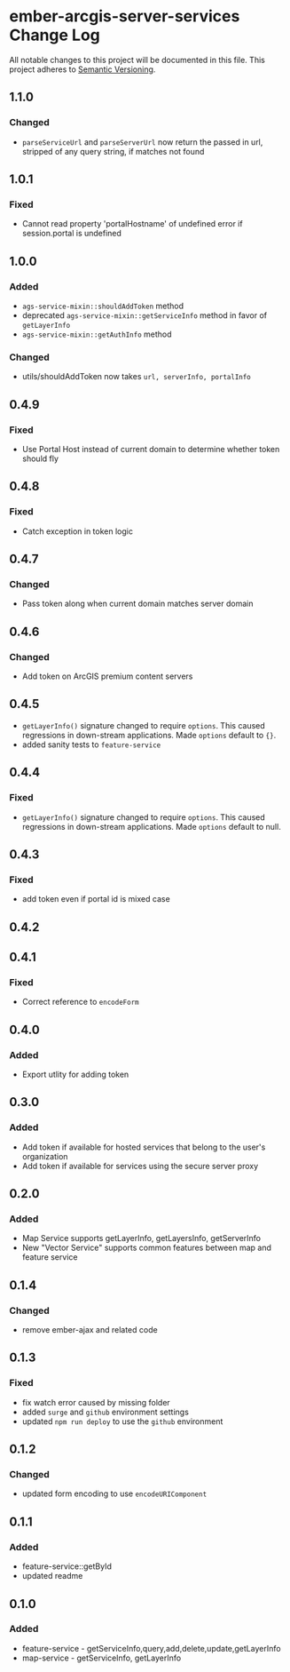 # ember-arcgis-server-services Change Log
All notable changes to this project will be documented in this file.
This project adheres to [Semantic Versioning](http://semver.org/).

## 1.1.0
### Changed
- `parseServiceUrl` and `parseServerUrl` now return the passed in url, stripped of any query string, if matches not found

## 1.0.1
### Fixed
- Cannot read property 'portalHostname' of undefined error if session.portal is undefined

## 1.0.0
### Added
- `ags-service-mixin::shouldAddToken` method
- deprecated `ags-service-mixin::getServiceInfo` method in favor of `getLayerInfo`
- `ags-service-mixin::getAuthInfo` method
### Changed
- utils/shouldAddToken now takes `url, serverInfo, portalInfo`

## 0.4.9
### Fixed
* Use Portal Host instead of current domain to determine whether token should fly

## 0.4.8
### Fixed
* Catch exception in token logic

## 0.4.7
### Changed
* Pass token along when current domain matches server domain

## 0.4.6
### Changed
* Add token on ArcGIS premium content servers

## 0.4.5
- `getLayerInfo()` signature changed to require `options`. This caused regressions in down-stream applications. Made `options` default to `{}`.
- added sanity tests to `feature-service`

## 0.4.4
### Fixed  
- `getLayerInfo()` signature changed to require `options`. This caused regressions in down-stream applications. Made `options` default to null.

## 0.4.3
### Fixed
* add token even if portal id is mixed case

## 0.4.2

## 0.4.1
### Fixed
* Correct reference to `encodeForm`

## 0.4.0
### Added
* Export utlity for adding token

## 0.3.0
### Added
* Add token if available for hosted services that belong to the user's organization
* Add token if available for services using the secure server proxy

## 0.2.0
### Added
* Map Service supports getLayerInfo, getLayersInfo, getServerInfo
* New "Vector Service" supports common features between map and feature service

## 0.1.4
### Changed
- remove ember-ajax and related code

## 0.1.3
### Fixed
- fix watch error caused by missing folder
- added `surge` and `github` environment settings
- updated `npm run deploy` to use the `github` environment

## 0.1.2
### Changed
- updated form encoding to use `encodeURIComponent`

## 0.1.1
### Added
- feature-service::getById
- updated readme

## 0.1.0
### Added
- feature-service - getServiceInfo,query,add,delete,update,getLayerInfo
- map-service - getServiceInfo, getLayerInfo
